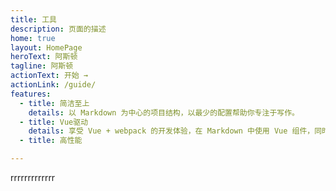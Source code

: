 ```yaml
---
title: 工具 
description: 页面的描述
home: true
layout: HomePage
heroText: 阿斯顿
tagline: 阿斯顿
actionText: 开始 →
actionLink: /guide/
features:
  - title: 简洁至上
    details: 以 Markdown 为中心的项目结构，以最少的配置帮助你专注于写作。
  - title: Vue驱动
    details: 享受 Vue + webpack 的开发体验，在 Markdown 中使用 Vue 组件，同时可以使用 Vue 来开发自定义主题。
  - title: 高性能

---
```

rrrrrrrrrrrrr